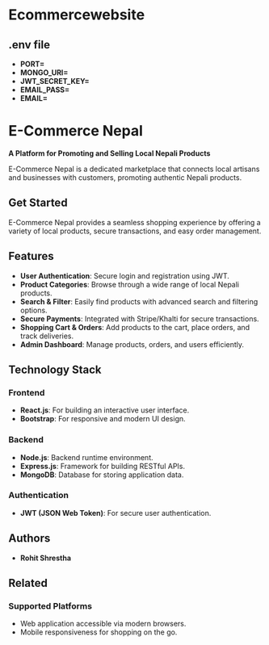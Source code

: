 # Ecommercewebsite

## .env file

- **PORT=**
- **MONGO_URI=**
- **JWT_SECRET_KEY=**
- **EMAIL_PASS=**
- **EMAIL=**

# E-Commerce Nepal

**A Platform for Promoting and Selling Local Nepali Products**

E-Commerce Nepal is a dedicated marketplace that connects local artisans and businesses with customers, promoting authentic Nepali products.

## Get Started

E-Commerce Nepal provides a seamless shopping experience by offering a variety of local products, secure transactions, and easy order management.

## Features

- **User Authentication**: Secure login and registration using JWT.
- **Product Categories**: Browse through a wide range of local Nepali products.
- **Search & Filter**: Easily find products with advanced search and filtering options.
- **Secure Payments**: Integrated with Stripe/Khalti for secure transactions.
- **Shopping Cart & Orders**: Add products to the cart, place orders, and track deliveries.
- **Admin Dashboard**: Manage products, orders, and users efficiently.

## Technology Stack

### Frontend

- **React.js**: For building an interactive user interface.
- **Bootstrap**: For responsive and modern UI design.

### Backend

- **Node.js**: Backend runtime environment.
- **Express.js**: Framework for building RESTful APIs.
- **MongoDB**: Database for storing application data.

### Authentication

- **JWT (JSON Web Token)**: For secure user authentication.

## Authors

- **Rohit Shrestha**

## Related

### Supported Platforms

- Web application accessible via modern browsers.
- Mobile responsiveness for shopping on the go.

